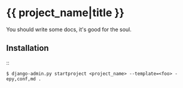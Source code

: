 {{ project_name|title }}
========================

You should write some docs, it's good for the soul.

Installation
------------

::

    $ django-admin.py startproject <project_name> --template=<foo> -epy,conf,md .



